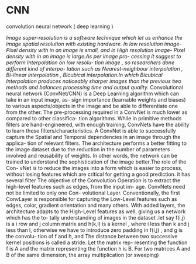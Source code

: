 # CNN
convolution neural network ( deep learning )

*Image super-resolution is a software technique which let us enhance the image spatial resolution with existing hardware. In low resolution image-Pixel density with in an image is small, and in High resolution image- Pixel density with in an image is large.As per image pro- cessing it suggest to perform Interpolation on low resolu- tion image , so researchers done different kind of interpo- lation such as Nearest-neighbour interpolation , Bi-linear interpolation , Bicubical interpolation.In which Bicubical Interpolation produces noticeably sharper images than the previous two methods and balances processing time and output quality.*
Convolutional neural network (ConvNet/CNN) is a Deep Learning algorithm which can take in an input image, as- sign importance (learnable weights and biases) to various aspects/objects in the image and be able to differentiate one from the other. The pre-processing required in a ConvNet is much lower as compared to other classifica- tion algorithms. While in primitive methods filters are hand-engineered, with enough training, ConvNets have the ability to learn these filters/characteristics.
A ConvNet is able to successfully capture the Spatial and Temporal dependencies in an image through the applica- tion of relevant filters. The architecture performs a better fitting to the image dataset due to the reduction in the number of parameters involved and reusability of weights. In other words, the network can be trained to understand the sophistication of the image better.The role of the Con- vNet is to reduce the images into a form which is easier to process, without losing features which are critical for getting a good prediction.
it has several filter 
The objective of the Convolution Operation is to extract the high-level features such as edges, from the input im- age. ConvNets need not be limited to only one Con- volutional Layer. Conventionally, the first ConvLayer is responsible for capturing the Low-Level features such as edges, color, gradient orientation and many others. With added layers, the architecture adapts to the High-Level features as well, giving us a network which has the to- tally understanding of images in the dataset .let say f(i,j) is a i row and j column matrix and h(k,l) is a kernel , where i less than k and j less than l, otherwise we have to introduce zero padding in f(i,j) , and g is the convolu- tion of f and h, and The distance between two successive kernel positions is called a stride. Let the matrix rep- resenting the function f is A and the matrix representing the function h is B. For two matrices A and B of the same dimension, the array multiplication (or sweeping)
